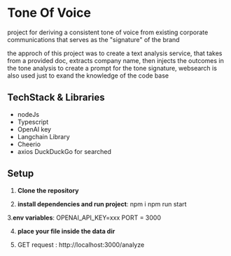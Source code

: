 # Tone Of Voice

project for deriving a consistent tone of voice from existing corporate communications that serves as the "signature" of the brand

the approch of this project was to create a text analysis service, that takes from a provided doc, extracts company name, then injects the outcomes in the tone analysis to create a prompt for the tone signature, websearch is also used just to exand the knowledge of the code base

## TechStack & Libraries 

- nodeJs
- Typescript 
- OpenAI key 
- Langchain Library 
- Cheerio 
- axios 
    DuckDuckGo for searched

## Setup 

1. **Clone the repository**


2. **install dependencies and run project**:
    npm i 
    npm run start 

3.**env variables**: 
    OPENAI_API_KEY=xxx
    PORT = 3000 

4. **place your file inside the data dir**

5. GET request : 
    http://localhost:3000/analyze

